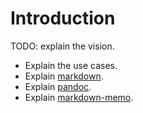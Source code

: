 Introduction
===============================================================================

TODO: explain the vision.

-   Explain the use cases.
-   Explain [markdown](https://daringfireball.net/projects/markdown/).
-   Explain [pandoc](http://pandoc.org/).
-   Explain [markdown-memo](https://github.com/rreece/markdown-memo).




